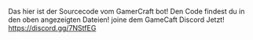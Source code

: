 Das hier ist der Sourcecode vom GamerCraft bot!
Den Code findest du in den oben angezeigten Dateien!
joine dem GameCaft Discord Jetzt!
https://discord.gg/7NStfEG

